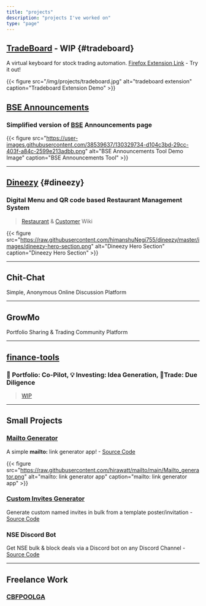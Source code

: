 ```yaml
---
title: "projects"
description: "projects I've worked on"
type: "page"
---
```


## [TradeBoard](https://tradeboard.in) - WIP {#tradeboard}

A virtual keyboard for stock trading automation. [Firefox Extension Link](https://addons.mozilla.org/en-US/firefox/addon/tradeboard/) - Try it out!

{{< figure src="/img/projects/tradeboard.jpg" alt="tradeboard extension" caption="Tradeboard Extension Demo" >}}

## [BSE Announcements](https://bse-announcements.hirawat.in/)

### Simplified version of [BSE](https://www.bseindia.com/corporates/ann.html) Announcements page

{{< figure src="https://user-images.githubusercontent.com/38539637/130329734-d104c3bd-29cc-403f-a84c-2599e213adbb.png" alt="BSE Announcements Tool Demo Image" caption="BSE Announcements Tool" >}}

---

## [Dineezy](https://github.com/himanshuNegi755/dineezy) {#dineezy}

### Digital Menu and QR code based Restaurant Management System

> [Restaurant](https://github.com/himanshuNegi755/dineezy/wiki/Restaurant) & [Customer](https://github.com/himanshuNegi755/dineezy/wiki/Customer) Wiki

{{< figure src="https://raw.githubusercontent.com/himanshuNegi755/dineezy/master/images/dineezy-hero-section.png" alt="Dineezy Hero Section" caption="Dineezy Hero Section" >}}

---

## Chit-Chat

Simple, Anonymous Online Discussion Platform

---

## GrowMo

Portfolio Sharing & Trading Community Platform

---

## [finance-tools](https://finance-tools.streamlit.app/)

### 🚀 Portfolio: Co-Pilot, 💡 Investing: Idea Generation, 🚦Trade: Due Diligence

> [WIP](https://github.com/hirawatt/finance-tools)

---

## Small Projects

### [Mailto Generator](https://mailto.streamlit.app/)

A simple **mailto:** link generator app! - [Source Code](https://github.com/hirawatt/mailto)

{{< figure src="https://raw.githubusercontent.com/hirawatt/mailto/main/Mailto_generator.png" alt="mailto: link generator app" caption="mailto: link generator app" >}}

### [Custom Invites Generator](https://text-list-to-image.streamlit.app/)

Generate custom named invites in bulk from a template poster/invitation - [Source Code](https://github.com/hirawatt/events-tools)

### NSE Discord Bot

Get NSE bulk & block deals via a Discord bot on any Discord Channel - [Source Code](https://github.com/hirawatt/corp_actions)

---

## Freelance Work

### [CBFPOOLGA](https://cbfpoolga.com/)

